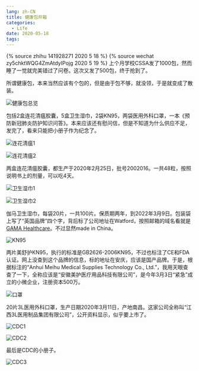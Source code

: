 ```yaml
---
lang: zh-CN
title: 健康包开箱
categories:
  - Life
date: 2020-05-18
tags:
---
```

{% source zhihu 141928271 2020 5 18 %}
{% source wechat zy5chktWQG4ZmAtdyIPojg 2020 5 19 %}
上个月学校CSSA发了1000包，然而睡了一觉就完美错过了问卷。这次又发了500包，终于抢到了。
<!--more-->

所谓健康包，本来当然应该有个包的，但是由于包不够，就没领，于是就变成了散装。

![健康包总览](https://lh3.googleusercontent.com/6eGLgWbeIXLG0SiskZuM2raHzTdMYhHqhDOIp4sMxJtyPJwdZrrF98kLuVPgEN9q06Zi3sWOZWXJZYvIKJNJPggUaZEAdmMVerlggXdN-wvPTq0VML421vsIPEtJ1CjaeWuAiPh0lNg)

包括2盒连花清瘟胶囊，5盒卫生湿巾，2袋KN95，两袋医用外科口罩，一本《预防新冠​肺炎防护知识问答》。本来应该还有慰问信，但是不知道为什么供应不足，发完了，看来只能把小册子作为纪念了。

![连花清瘟1](https://lh3.googleusercontent.com/wTbTAxiI2CvysZbG5JcDHrbdlWF-P2e1Z_QlwREstH__5vhJ8nQJXBJQBd8uIy6f9FjwyP1hoKLatJo7z5zk0uv-JBfdNI-ZkiUEP4PT_SnS9lqR_H9lRbN633H79XECaGzQvYJdXUk)

![连花清瘟2](https://lh3.googleusercontent.com/I58jEYks6T5jF8StciVB11or1OwPZTsWS7ZSvEml9PfLMagjXe2KbuuPZzU61R9ihGMEhh-xcctgqiyEhnuLsWGc_af8vHvPyhZzWl0ew5rlKReOM0-ndiM36MOgYoHMJExTwMPFxvQ)

两盒连花清瘟胶囊，都生产于2020年2月25日，批号2002016。一共48粒，按照说明书上的剂量，可以吃4天。

![卫生湿巾1](https://lh3.googleusercontent.com/oFfIgqipdOQPFZPCzCPN5eJFlUoq0C-d05Mdt8oY3tmbFmUgKUdqxygOVoZWFlZz9bn2qzBrapaIrmr-nuEvo7nLWYOW4Mv_D5DEhirJX5rboslHrsmcxrB2Wg9jgjGgU91kEcp4GxA)

![卫生湿巾2](https://lh3.googleusercontent.com/kpDJ5zybWmuh3G9-aVnOhwAfzyxy6vxHeSDM9lxXi0koWOl13_MtI51ZVq7j6YfoHBC5xqC14wicWYByO0xSnDCRflHoklC4EfO3ge2JUMpJb02oDD-tGzEnXsiv4h42PDVk9k-kZWY)

伽马卫生湿巾，每袋20片，一共100片。保质期两年，到2022年3月9日。包装袋上写了“英国品牌”四个字，背后标了公司地址在Watford，按照邮箱的域名看就是[GAMA Healthcare](https://gamahealthcare.com/)。不过显然made in China。

![KN95](https://lh3.googleusercontent.com/_jfGE2iJCmKI4GKxijGjH96zZWfpqY39aVmVncYnfsvTLCSwvpVzbh5dXRRTP-Y3wP-S5qSUob0VA6ju-FzHINLjJIYZmnElYG_AC-YkcOe8Wi3Ftl431rnqFTeEghf-hhvwU9IQ76M)

两片美舒护KN95，执行的标准是GB2626-2006KN95，不过也标注了CE和FDA认证。网上没查到这个品牌的信息，标的地址在安庆，应该是国产品牌。于是，根据标注的“Anhui Meihu Medical Supplies Technology Co., Ltd.”，我用天眼查查了一下，全称应该是“安徽美护医疗用品科技有限公司”，是今年3月3日“紧急”成立的小微企业，注册资本500万。

![口罩](https://lh3.googleusercontent.com/st0ZHHJ8DLU2r4SLd6mx_9YWiVX1WHvxD-A7mGe6fDtJBFBPX3kktfUBkcT8jHaRBZG3R8RzrcoD8sInUfqvGvRjMf_-WTaoA55RkKLwMRMyYowAf8XCGlcpE1gGsbVpJi0Qk6Yx1H0)

20片3L医用外科口罩，生产日期2020年3月11日，产地南昌。这家公司全称叫“江西3L医用制品集团有限公司”，公开资料显示，似乎要上市了。

![CDC1](https://lh3.googleusercontent.com/AiKjO1DSDFjClq5aGAZHjRi9jkJWYHNC9vrl3ferM8fKm3Wk8upsQay3TKZPsyRj_ne2fEewi3fZp2m5OP99hYKZJ7hfruA-a9XwVZx0ENViDzm3DP8gXg2_2nSREHJxBB7EGnPuCcU)

![CDC2](https://lh3.googleusercontent.com/z7LZJtQSfrKMTlLHy7Wtp4wEeTwTnHfArcu2sglSeGOc86ODzDGOxM1pOVGNtbWsYZ-jfTo6rszSN_g-7dPX9zBrSBjQsL_tXXwFUImqzODQVr3rFmwQEihjio2P7Lj3XH9dLS4ZDzQ)

最后是CDC的小册子。

![CDC3](https://lh3.googleusercontent.com/oQzinBsbRjrlVKwZHnFCctChRMwXJC57vbIkrhHfmWVpD67GvgHYqOzPqEV0P7ES8XwUevwC1uwdkCJSC0QoXKWRe5YZLSRjI8b78HaYPBlVmfUStkP13-xT2TbWotVDikakAaooriE)
